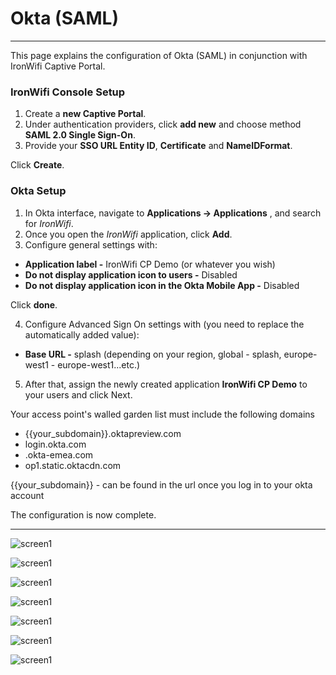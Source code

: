 # **Okta (SAML)**

---

This page explains the configuration of Okta (SAML) in conjunction with IronWifi Captive Portal.

### IronWifi Console Setup

1. Create a **new Captive Portal**.
2. Under authentication providers, click **add new** and choose method **SAML 2.0 Single Sign-On**.
3. Provide your **SSO URL Entity ID**, **Certificate** and **NameIDFormat**.

Click **Create**.

### Okta Setup

1. In Okta interface, navigate to **Applications -> Applications** , and search for _IronWifi_. 
2. Once you open the _IronWifi_ application, click **Add**.
3. Configure general settings with:

- **Application label -** IronWifi CP Demo (or whatever you wish)
- **Do not display application icon to users -** Disabled
- **Do not display application icon in the Okta Mobile App -** Disabled

Click **done**.

4. Configure Advanced Sign On settings with (you need to replace the automatically added value):

- **Base URL -** splash (depending on your region, global - splash, europe-west1 - europe-west1...etc.)

5. After that, assign the newly created application **IronWifi CP Demo** to your users and click Next.

<div class="ttfmake-alert ttfmake-info">
Your access point's walled garden list must include the following domains
</div>

- {{your_subdomain}}.oktapreview.com
- login.okta.com
- .okta-emea.com
- op1.static.oktacdn.com

{{your_subdomain}} - can be found in the url once you log in to your okta account

The configuration is now complete.

---

![screen1](https://raw.githubusercontent.com/IronWifi/docs/master/user_Guide/okta/auth_provider.png)

![screen1](https://raw.githubusercontent.com/IronWifi/docs/master/user_Guide/okta/okta3.png)

![screen1](https://raw.githubusercontent.com/IronWifi/docs/master/user_Guide/okta/okta5.png)

![screen1](https://raw.githubusercontent.com/IronWifi/docs/master/user_Guide/okta/okta1.png)

![screen1](https://raw.githubusercontent.com/IronWifi/docs/master/user_Guide/okta/okta4.png)

![screen1](https://raw.githubusercontent.com/IronWifi/docs/master/user_Guide/okta/okta2.png)

![screen1](https://raw.githubusercontent.com/IronWifi/docs/master/user_Guide/okta/okta7.png)
